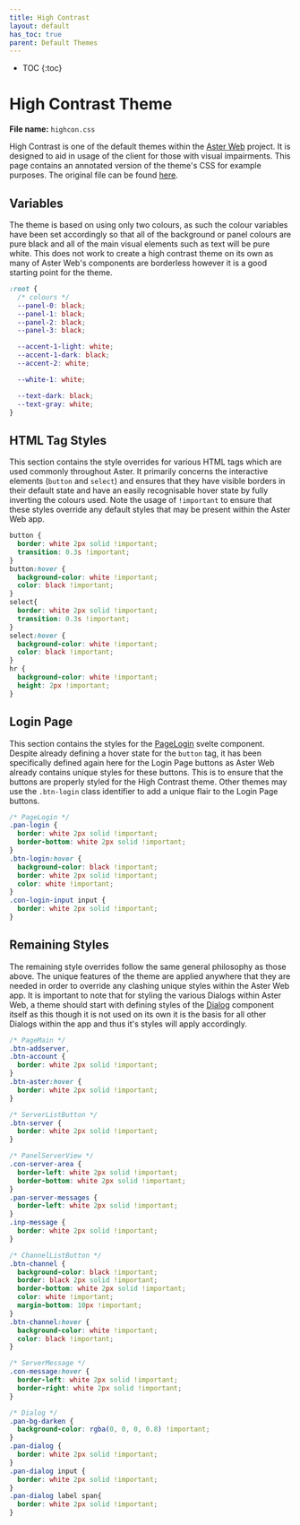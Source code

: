 ```yaml
---
title: High Contrast
layout: default
has_toc: true
parent: Default Themes
---
```



- TOC
{:toc}

# High Contrast Theme
**File name:** `highcon.css`

High Contrast is one of the default themes within the [Aster Web](../../index.md) project. It is designed to aid in usage of the client for those with visual impairments. This page contains an annotated version of the theme's CSS for example purposes. The original file can be found [here](https://github.com/Jachdich/aster-web/blob/main/src/assets/themes/highcon.css).

## Variables
The theme is based on using only two colours, as such the colour variables have been set accordingly so that all of the background or panel colours are pure black and all of the main visual elements such as text will be pure white. This does not work to create a high contrast theme on its own as many of Aster Web's components are borderless however it is a good starting point for the theme.
```css
:root {
  /* colours */
  --panel-0: black;
  --panel-1: black;
  --panel-2: black;
  --panel-3: black;

  --accent-1-light: white;
  --accent-1-dark: black;
  --accent-2: white;

  --white-1: white;

  --text-dark: black;
  --text-gray: white;
}
```

## HTML Tag Styles
This section contains the style overrides for various HTML tags which are used commonly throughout Aster. It primarily concerns the interactive elements (`button` and `select`) and ensures that they have visible borders in their default state and have an easily recognisable hover state by fully inverting the colours used. Note the usage of `!important` to ensure that these styles override any default styles that may be present within the Aster Web app.

```css
button {
  border: white 2px solid !important;
  transition: 0.3s !important;
}
button:hover {
  background-color: white !important;
  color: black !important;
}
select{
  border: white 2px solid !important;
  transition: 0.3s !important;
}
select:hover {
  background-color: white !important;
  color: black !important;
}
hr {
  background-color: white !important;
  height: 2px !important;
}
```

## Login Page
This section contains the styles for the [PageLogin](../../components/pagelogin) svelte component. Despite already defining a hover state for the `button` tag, it has been specifically defined again here for the Login Page buttons as Aster Web already contains unique styles for these buttons. This is to ensure that the buttons are properly styled for the High Contrast theme. Other themes may use the `.btn-login` class identifier to add a unique flair to the Login Page buttons.

```css
/* PageLogin */
.pan-login {
  border: white 2px solid !important;
  border-bottom: white 2px solid !important;
}
.btn-login:hover {
  background-color: black !important;
  border: white 2px solid !important;
  color: white !important;
}
.con-login-input input {
  border: white 2px solid !important;
}
```

## Remaining Styles
The remaining style overrides follow the same general philosophy as those above. The unique features of the theme are applied anywhere that they are needed in order to override any clashing unique styles within the Aster Web app. It is important to note that for styling the various Dialogs within Aster Web, a theme should start with defining styles of the [Dialog](../../components/dialog) component itself as this though it is not used on its own it is the basis for all other Dialogs within the app and thus it's styles will apply accordingly.

```css
/* PageMain */
.btn-addserver,
.btn-account {
  border: white 2px solid !important;
}
.btn-aster:hover {
  border: white 2px solid !important;
}

/* ServerListButton */
.btn-server {
  border: white 2px solid !important;
}

/* PanelServerView */
.con-server-area {
  border-left: white 2px solid !important;
  border-bottom: white 2px solid !important;
}
.pan-server-messages {
  border-left: white 2px solid !important;
}
.inp-message {
  border: white 2px solid !important;
}

/* ChannelListButton */
.btn-channel {
  background-color: black !important;
  border: black 2px solid !important;
  border-bottom: white 2px solid !important;
  color: white !important;
  margin-bottom: 10px !important;
}
.btn-channel:hover {
  background-color: white !important;
  color: black !important;
}

/* ServerMessage */
.con-message:hover {
  border-left: white 2px solid !important;
  border-right: white 2px solid !important;
}

/* Dialog */
.pan-bg-darken {
  background-color: rgba(0, 0, 0, 0.8) !important;
}
.pan-dialog {
  border: white 2px solid !important;
}
.pan-dialog input {
  border: white 2px solid !important;
}
.pan-dialog label span{
  border: white 2px solid !important;
}
```
